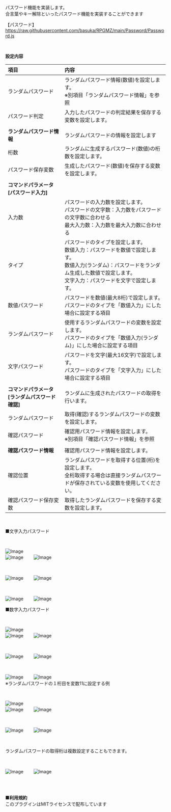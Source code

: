 パスワード機能を実装します。</br>
合言葉やキー解除といったパスワード機能を実装することができます</br>

【パスワード】</br>
https://raw.githubusercontent.com/basuka/RPGMZ/main/Password/Password.js</br>

</br>

<B>設定内容</B></br>

| 項目 | 内容 |
| :--- | :--- |
|ランダムパスワード|ランダムパスワード情報(数値)を設定します。</br>※別項目「ランダムパスワード情報」を参照|
|パスワード判定|入力したパスワードの判定結果を保存する変数を設定します。|
|||
|<B>ランダムパスワード情報</B>|ランダムパスワードの情報を設定します|
|桁数|ランダムに生成するパスワード(数値)の桁数を設定します。|
|パスワード保存変数|生成したパスワード(数値)を保存する変数を設定します。|
|||
|<B>コマンドパラメータ[パスワード入力]</B>||
|入力数|パスワードの入力数を設定します。</br>パスワードの文字数：入力数をパスワードの文字数に合わせる</br>最大入力数：入力数を最大入力数に合わせる|
|タイプ|パスワードのタイプを設定します。</br>数値入力：パスワードを数値で設定します。</br>数値入力(ランダム)：パスワードをランダム生成した数値で設定します。</br>文字入力：パスワードを文字で設定します。|
|数値パスワード|パスワードを数値(最大8桁)で設定します。</br>パスワードのタイプを「数値入力」にした場合に設定する項目|
|ランダムパスワード|使用するランダムパスワードの変数を設定します。</br>パスワードのタイプを「数値入力(ランダム)」にした場合に設定する項目|
|文字パスワード|パスワードを文字(最大16文字)で設定します。</br>パスワードのタイプを「文字入力」にした場合に設定する項目|
|||
|<B>コマンドパラメータ[ランダムパスワード確認]</B>|ランダムに生成されたパスワードの取得を行います。|
|ランダムパスワード|取得(確認)するランダムパスワードの変数を設定します。|
|確認パスワード|確認用パスワード情報を設定します。</br>※別項目「確認パスワード情報」を参照|
|||
|<B>確認パスワード情報</B>|確認用パスワード情報を設定します。|
|確認位置|ランダムパスワードを取得する位置(桁)を設定します。</br>全桁取得する場合は直接ランダムパスワードが保存されている変数を使用してください。|
|確認パスワード保存変数|取得したランダムパスワードを保存する変数を設定します。|

</br>

■文字入力パスワード</br>

</br>

![Image](/Password/image/image1.png)</br>
![Image](/Password/image/image2.png)　　
![Image](/Password/image/image3.png)</br>

</br>

![Image](/Password/image/image4.png)　　
![Image](/Password/image/image5.png)</br>

</br>

![Image](/Password/image/image6.png)　　
![Image](/Password/image/image7.png)</br>

■数字入力パスワード</br>

</br>

![Image](/Password/image/image8.png)</br>
![Image](/Password/image/image9.png)　　
![Image](/Password/image/image10.png)</br>

</br>

![Image](/Password/image/image16.png)　　
![Image](/Password/image/image17.png)</br>

</br>

![Image](/Password/image/image18.png)　　
![Image](/Password/image/image19.png)</br>
※ランダムパスワードの１桁目を変数11に設定する例

</br>

![Image](/Password/image/image11.png)</br>
![Image](/Password/image/image12.png)　　
![Image](/Password/image/image13.png)</br>

</br>

![Image](/Password/image/image14.png)　　
![Image](/Password/image/image15.png)</br>

</br>

ランダムパスワードの取得桁は複数設定することもできます。

</br>

![Image](/Password/image/image20.png)　　
![Image](/Password/image/image21.png)</br>

</br>
</br>

<B>■利用規約</B></br>
このプラグインはMITライセンスで配布しています
